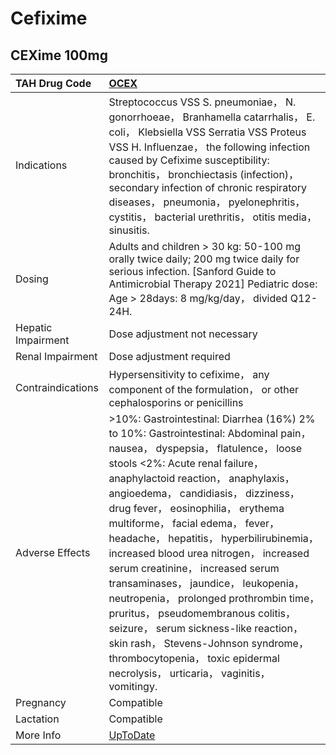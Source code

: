 # Cefixime

## CEXime 100mg

| TAH Drug Code      | [OCEX](https://www.tahsda.org.tw/drugs/hissearch.php?drug_code=OCEX)                                                                                                                                                                                                                                                                                                                                                                                                                                                                                                                                                                                                                                                                       |
|:-------------------|:-------------------------------------------------------------------------------------------------------------------------------------------------------------------------------------------------------------------------------------------------------------------------------------------------------------------------------------------------------------------------------------------------------------------------------------------------------------------------------------------------------------------------------------------------------------------------------------------------------------------------------------------------------------------------------------------------------------------------------------------|
| Indications        | Streptococcus VSS S. pneumoniae， N. gonorrhoeae， Branhamella catarrhalis， E. coli， Klebsiella VSS Serratia VSS Proteus VSS H. Influenzae， the following infection caused by Cefixime susceptibility: bronchitis， bronchiectasis (infection)， secondary infection of chronic respiratory diseases， pneumonia， pyelonephritis， cystitis， bacterial urethritis， otitis media， sinusitis.                                                                                                                                                                                                                                                                                                                                         |
| Dosing             | Adults and children > 30 kg: 50-100 mg orally twice daily; 200 mg twice daily for serious infection. [Sanford Guide to Antimicrobial Therapy 2021] Pediatric dose: Age > 28days: 8 mg/kg/day， divided Q12-24H.                                                                                                                                                                                                                                                                                                                                                                                                                                                                                                                            |
| Hepatic Impairment | Dose adjustment not necessary                                                                                                                                                                                                                                                                                                                                                                                                                                                                                                                                                                                                                                                                                                              |
| Renal Impairment   | Dose adjustment required                                                                                                                                                                                                                                                                                                                                                                                                                                                                                                                                                                                                                                                                                                                   |
| Contraindications  | Hypersensitivity to cefixime， any component of the formulation， or other cephalosporins or penicillins                                                                                                                                                                                                                                                                                                                                                                                                                                                                                                                                                                                                                                   |
| Adverse Effects    | >10%: Gastrointestinal: Diarrhea (16%) 2% to 10%: Gastrointestinal: Abdominal pain， nausea， dyspepsia， flatulence， loose stools <2%: Acute renal failure， anaphylactoid reaction， anaphylaxis， angioedema， candidiasis， dizziness， drug fever， eosinophilia， erythema multiforme， facial edema， fever， headache， hepatitis， hyperbilirubinemia， increased blood urea nitrogen， increased serum creatinine， increased serum transaminases， jaundice， leukopenia， neutropenia， prolonged prothrombin time， pruritus， pseudomembranous colitis， seizure， serum sickness-like reaction， skin rash， Stevens-Johnson syndrome， thrombocytopenia， toxic epidermal necrolysis， urticaria， vaginitis， vomitingy. |
| Pregnancy          | Compatible                                                                                                                                                                                                                                                                                                                                                                                                                                                                                                                                                                                                                                                                                                                                 |
| Lactation          | Compatible                                                                                                                                                                                                                                                                                                                                                                                                                                                                                                                                                                                                                                                                                                                                 |
| More Info          | [UpToDate](https://www.uptodate.com/contents/cefixime-drug-information)                                                                                                                                                                                                                                                                                                                                                                                                                                                                                                                                                                                                                                                                    |

